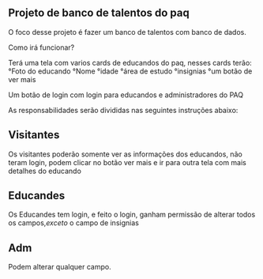 ## Projeto de banco de talentos do paq

O foco desse projeto é fazer um banco de talentos com banco de dados.

Como irá funcionar?

Terá uma tela com varios cards de educandos do paq, nesses cards terão:
    °Foto do educando
    °Nome
    °idade
    °área de estudo
    °insignias
    °um botão de ver mais

Um botão de login com login para educandos e administradores do PAQ

As responsabilidades serão divididas nas seguintes instruções abaixo:

## Visitantes
Os visitantes poderão somente ver as informações dos educandos, não teram login, podem clicar no botão ver mais e ir para outra tela com mais detalhes do educando

## Educandes
Os Educandes tem login, e feito o login, ganham permissão de alterar todos os campos,*exceto* o campo de insignias

## Adm
Podem alterar qualquer campo.